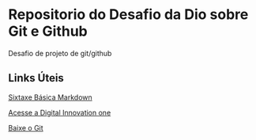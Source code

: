# Repositorio do Desafio da Dio sobre Git e Github
Desafio de projeto de git/github
## Links Úteis
[Sixtaxe Básica Markdown](https://www.markdownguide.org/basic-syntax/)

[Acesse a Digital Innovation one](https://www.dio.me/)

[Baixe o Git](https://git-scm.com/downloads)
